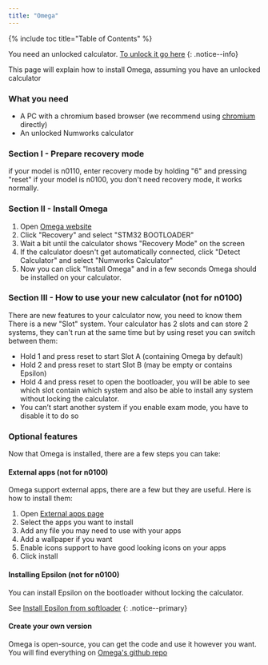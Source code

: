 ```yaml
---
title: "Omega"
---
```


{% include toc title="Table of Contents" %}

You need an unlocked calculator. [To unlock it go here](get-started)
{: .notice--info}

This page will explain how to install Omega, assuming you have an unlocked calculator

### What you need

- A PC with a chromium based browser (we recommend using [chromium](https://www.chromium.org/chromium-projects/) directly)
- An unlocked Numworks calculator

### Section I - Prepare recovery mode

if your model is n0110, enter recovery mode by holding "6" and pressing "reset"
if your model is n0100, you don't need recovery mode, it works normally.

### Section II - Install Omega

1. Open [Omega website](https://getomega.dev/install)
2. Click "Recovery" and select "STM32 BOOTLOADER"
3. Wait a bit until the calculator shows "Recovery Mode" on the screen
4. If the calculator doesn't get automatically connected, click "Detect Calculator" and select "Numworks Calculator"
5. Now you can click "Install Omega" and in a few seconds Omega should be installed on your calculator.

### Section III - How to use your new calculator (not for n0100)

There are new features to your calculator now, you need to know them
There is a new "Slot" system. Your calculator has 2 slots and can store 2 systems, they can't run at the same time but by using reset you can switch between them:
- Hold 1 and press reset to start Slot A (containing Omega by default)
- Hold 2 and press reset to start Slot B (may be empty or contains Epsilon)
- Hold 4 and press reset to open the bootloader, you will be able to see which slot contain which system and also be able to install any system without locking the calculator.
- You can’t start another system if you enable exam mode, you have to disable it to do so

### Optional features

Now that Omega is installed, there are a few steps you can take:

#### External apps (not for n0100)

Omega support external apps, there are a few but they are useful. Here is how to install them:
1. Open [External apps page](https://external.getomega.dev/)
2. Select the apps you want to install
3. Add any file you may need to use with your apps
4. Add a wallpaper if you want
5. Enable icons support to have good looking icons on your apps
6. Click install

#### Installing Epsilon (not for n0100)

You can install Epsilon on the bootloader without locking the calculator.

See [Install Epsilon from softloader](install-epsilon-from-softloader)
{: .notice--primary}

#### Create your own version

Omega is open-source, you can get the code and use it however you want. You will find everything on [Omega's github repo](https://github.com/Omega-Numworks/Omega)

